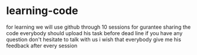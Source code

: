 # learning-code
for learning
we will use github through 10 sessions for gurantee sharing the code 
everybody should upload his task before dead line 
if you have any question don't hesitate to talk with us 
i wish that everybody give me his feedback after every session 
